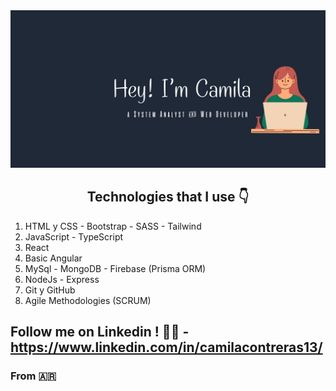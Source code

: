 
<img src="https://github.com/CamiContreras13/CamiContreras13/blob/main/Camila%20Contreras.png?raw=true">


<h2 align='center'>
  Technologies that I use 👇
</h2>

1. HTML y CSS - Bootstrap - SASS - Tailwind 
2. JavaScript - TypeScript
3. React
4. Basic Angular
5. MySql - MongoDB - Firebase (Prisma ORM)
6. NodeJs - Express
7. Git y GitHub
8. Agile Methodologies (SCRUM)

## Follow me on Linkedin ! 🤝😉 - https://www.linkedin.com/in/camilacontreras13/ 
### From 🇦🇷


